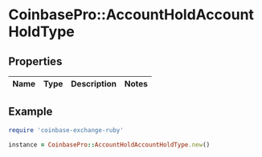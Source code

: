 # CoinbasePro::AccountHoldAccountHoldType

## Properties

| Name | Type | Description | Notes |
| ---- | ---- | ----------- | ----- |

## Example

```ruby
require 'coinbase-exchange-ruby'

instance = CoinbasePro::AccountHoldAccountHoldType.new()
```

